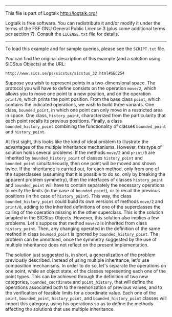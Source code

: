 ________________________________________________________________________

This file is part of Logtalk <http://logtalk.org/>  

Logtalk is free software. You can redistribute it and/or modify it under
the terms of the FSF GNU General Public License 3  (plus some additional
terms per section 7).        Consult the `LICENSE.txt` file for details.
________________________________________________________________________


To load this example and for sample queries, please see the `SCRIPT.txt` file.

You can find the original description of this example (and a solution using 
SICStus Objects) at the URL:

	http://www.sics.se/ps/sicstus/sicstus_32.html#SEC254

Suppose you wish to represent points in a two-dimensional space. The
protocol you will have to define consists on the operation `move/2`, which
allows you to move one point to a new position, and on the operation
`print/0`, which prints the point position. From the base class `point`,
which contains the indicated operations, we wish to build three
variants. One class, `bounded_point`, in which one point can only move
in a restricted area in space. One class, `history_point`, characterized
from the particularity that each point recalls its previous positions.
Finally, a class `bounded_history_point` combining the functionality of
classes `bounded_point` and `history_point`.

At first sight, this looks like the kind of ideal problem to illustrate
the advantages of the multiple inheritance mechanisms. However, this type 
of solution holds several problems. If the methods `move/2` and `print/0`
are inherited by `bounded_history_point` of classes `history_point` and
`bounded_point` simultaneously, then one point will be moved and shown
twice. If the inheritance is carried out, for each method, only from one
of the superclasses (assuming that it is possible to do so, only by
breaking the apparent problem symmetry), then the interfaces of classes
`history_point` and `bounded_point` will have to contain separately the
necessary operations to verify the limits (in the case of `bounded_point`),
or to recall the previous positions (in the case of `history_point`). This
way, the class `bounded_history_point` could build its own versions of
methods `move/2` and `print/0`, adding to the inherited definitions of one
of the superclasses the calling of the operation missing in the other
superclass. This is the solution adapted in the SICStus Objects. However,
this solution also implies a few problems. Let's suppose that method
`move/2` is inherited from class `history_point`. Then, any changing
operated in the definition of the same method in class `bounded_point` is
ignored by `bounded_history_point`. The problem can be unnoticed, once
the symmetry suggested by the use of multiple inheritance does not reflect
on the present implementation.

The solution just suggested is, in short, a generalization of the problem
previously described. Instead of using multiple inheritance, let's use
composition mechanisms. In order to do so, let's separate the operations
on one point, while an object state, of the classes representing each one
of the point types. This can be achieved through the definition of two new
categories, `bounded_coordinate` and `point_history`, that will define the
operations associated both to the memorization of previous values, and to
the verification of feasible limits for a coordinate value. Each one of the
`point`, `bounded_point`, `history_point`, and `bounded_history_point`
classes will import this category, using his operations so as to define the
methods affecting the solutions that use multiple inheritance.
